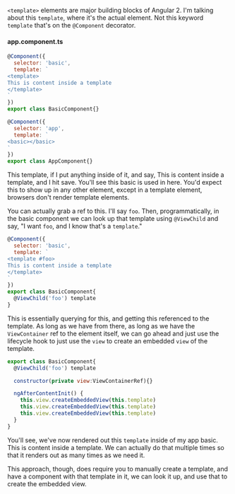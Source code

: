 `<template>` elements are major building blocks of Angular 2. I'm talking about this `template`, where it's the actual element. Not this keyword `template` that's on the `@Component` decorator.
#### app.component.ts
``` javascript
@Component({
  selector: 'basic',
  template: `
<template>
This is content inside a template
</template>
`
})
export class BasicComponent{}

@Component({
  selector: 'app',
  template: `
<basic></basic>
`
})
export class AppComponent{}
```
This template, if I put anything inside of it, and say, This is content inside a template, and I hit save. You'll see this basic is used in here. You'd expect this to show up in any other element, except in a template element, browsers don't render template elements.

You can actually grab a ref to this. I'll say `foo`. Then, programmatically, in the basic component we can look up that template using `@ViewChild` and say, "I want `foo`, and I know that's a `template`."

``` javascript
@Component({
  selector: 'basic',
  template: `
<template #foo>
This is content inside a template
</template>
`
})
export class BasicComponent{
  @ViewChild('foo') template
}
```
This is essentially querying for this, and getting this referenced to the template. As long as we have from there, as long as we have the `ViewContainer` ref to the element itself, we can go ahead and just use the lifecycle hook to just use the `view` to create an embedded `view` of the template.

``` javascript
export class BasicComponent{
  @ViewChild('foo') template

  constructor(private view:ViewContainerRef){}

  ngAfterContentInit() {
    this.view.createEmbeddedView(this.template)
    this.view.createEmbeddedView(this.template)
    this.view.createEmbeddedView(this.template)
  }
}
```

You'll see, we've now rendered out this `template` inside of my app basic. This is content inside a template. We can actually do that multiple times so that it renders out as many times as we need it.

This approach, though, does require you to manually create a template, and have a component with that template in it, we can look it up, and use that to create the embedded view.
